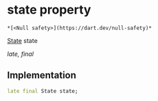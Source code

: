 


# state property




    *[<Null safety>](https://dart.dev/null-safety)*


[State](../../yonomi-sdk/State-class.md) state
  
_late, final_






## Implementation

```dart
late final State state;


```







